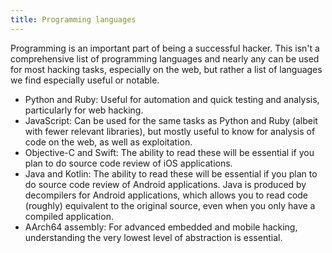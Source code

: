 ```yaml
---
title: Programming languages
---
```


Programming is an important part of being a successful hacker. This isn't a comprehensive list of programming languages and nearly any can be used for most hacking tasks, especially on the web, but rather a list of languages we find especially useful or notable.

* Python and Ruby: Useful for automation and quick testing and analysis, particularly for web hacking.
* JavaScript: Can be used for the same tasks as Python and Ruby (albeit with fewer relevant libraries), but mostly useful to know for analysis of code on the web, as well as exploitation.
* Objective-C and Swift: The ability to read these will be essential if you plan to do source code review of iOS applications.
* Java and Kotlin: The ability to read these will be essential if you plan to do source code review of Android applications. Java is produced by decompilers for Android applications, which allows you to read code (roughly) equivalent to the original source, even when you only have a compiled application.
* AArch64 assembly: For advanced embedded and mobile hacking, understanding the very lowest level of abstraction is essential.

